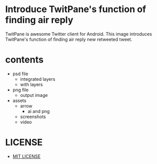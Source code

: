 # Introduce TwitPane's function of finding air reply
TwitPane is awesome Twitter client for Android. This image introduces TwitPane's function of finding air reply new retweeted tweet.

# contents
- psd file
    - integrated layers
    - with layers
- png file
    - output image
- assets
    - arrow
        - ai and png
    - screenshots
    - video

# LICENSE
- [MIT LICENSE](/LICENSE)
